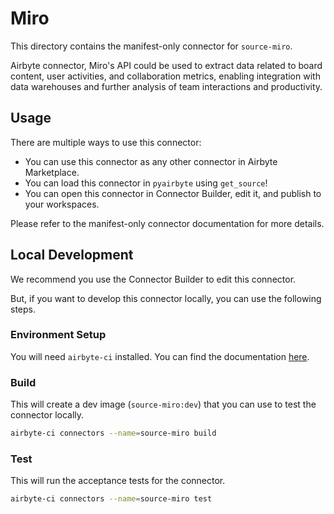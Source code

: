 # Miro
This directory contains the manifest-only connector for `source-miro`.

Airbyte connector, Miro&#39;s API could be used to extract data related to board content, user activities, and collaboration metrics, enabling integration with data warehouses and further analysis of team interactions and productivity.

## Usage
There are multiple ways to use this connector:
- You can use this connector as any other connector in Airbyte Marketplace.
- You can load this connector in `pyairbyte` using `get_source`!
- You can open this connector in Connector Builder, edit it, and publish to your workspaces.

Please refer to the manifest-only connector documentation for more details.

## Local Development
We recommend you use the Connector Builder to edit this connector.

But, if you want to develop this connector locally, you can use the following steps.

### Environment Setup
You will need `airbyte-ci` installed. You can find the documentation [here](airbyte-ci).

### Build
This will create a dev image (`source-miro:dev`) that you can use to test the connector locally.
```bash
airbyte-ci connectors --name=source-miro build
```

### Test
This will run the acceptance tests for the connector.
```bash
airbyte-ci connectors --name=source-miro test
```

